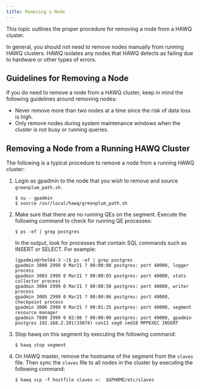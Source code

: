 ```yaml
---
title: Removing a Node
---
```


This topic outlines the proper procedure for removing a node from a HAWQ cluster.

In general, you should not need to remove nodes manually from running HAWQ clusters. HAWQ isolates any nodes that HAWQ detects as failing due to hardware or other types of errors.

## <a id="topic_p53_ct3_kv"></a>Guidelines for Removing a Node 

If you do need to remove a node from a HAWQ cluster, keep in mind the following guidelines around removing nodes:

-   Never remove more than two nodes at a time since the risk of data loss is high.
-   Only remove nodes during system maintenance windows when the cluster is not busy or running queries.

## <a id="task_oy5_ct3_kv"></a>Removing a Node from a Running HAWQ Cluster 

The following is a typical procedure to remove a node from a running HAWQ cluster:

1.  Login as gpadmin to the node that you wish to remove and source `greenplum_path.sh`.

    ```shell
    $ su - gpadmin
    $ source /usr/local/hawq/greenplum_path.sh
    ```

2.  Make sure that there are no running QEs on the segment. Execute the following command to check for running QE processes:

    ```shell
    $ ps -ef | grep postgres
    ```

    In the output, look for processes that contain SQL commands such as INSERT or SELECT. For example:

    ```shell
    [gpadmin@rhel64-3 ~]$ ps -ef | grep postgres
    gpadmin 3000 2999 0 Mar21 ? 00:00:08 postgres: port 40000, logger process
    gpadmin 3003 2999 0 Mar21 ? 00:00:03 postgres: port 40000, stats collector process
    gpadmin 3004 2999 0 Mar21 ? 00:00:50 postgres: port 40000, writer process
    gpadmin 3005 2999 0 Mar21 ? 00:00:06 postgres: port 40000, checkpoint process
    gpadmin 3006 2999 0 Mar21 ? 00:01:25 postgres: port 40000, segment resource manager
    gpadmin 7880 2999 0 02:08 ? 00:00:00 postgres: port 40000, gpadmin postgres 192.168.2.201(33874) con11 seg0 cmd18 MPPEXEC INSERT
    ```

3.  Stop hawq on this segment by executing the following command:

    ```shell
    $ hawq stop segment
    ```

4.  On HAWQ master, remove the hostname of the segment from the `slaves` file. Then sync the `slaves` file to all nodes in the cluster by executing the following command:

    ```shell
    $ hawq scp -f hostfile slaves =:  $GPHOME/etc/slaves
    ```
